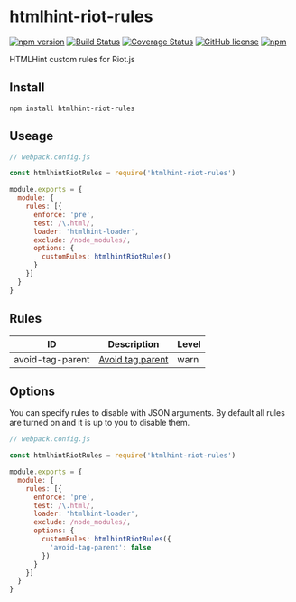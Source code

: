 # htmlhint-riot-rules

[![npm version](https://badge.fury.io/js/htmlhint-riot-rules.svg)](https://badge.fury.io/js/htmlhint-riot-rules)
[![Build Status](https://travis-ci.org/black-trooper/htmlhint-riot-rules.svg?branch=master)](https://travis-ci.org/black-trooper/htmlhint-riot-rules)
[![Coverage Status](https://coveralls.io/repos/github/black-trooper/htmlhint-riot-rules/badge.svg)](https://coveralls.io/github/black-trooper/htmlhint-riot-rules)
[![GitHub license](https://img.shields.io/github/license/black-trooper/htmlhint-riot-rules.svg)](https://github.com/black-trooper/htmlhint-riot-rules/blob/master/LICENSE)
[![npm](https://img.shields.io/npm/dm/htmlhint-riot-rules.svg)](https://www.npmtrends.com/htmlhint-riot-rules)

HTMLHint custom rules for Riot.js

## Install
```
npm install htmlhint-riot-rules
```

## Useage
```javascript
// webpack.config.js

const htmlhintRiotRules = require('htmlhint-riot-rules')

module.exports = {
  module: {
    rules: [{
      enforce: 'pre',
      test: /\.html/,
      loader: 'htmlhint-loader',
      exclude: /node_modules/,
      options: {
        customRules: htmlhintRiotRules()
      }
    }]
  }
}
```

## Rules
|ID|Description|Level|
|--|-----------|-----|
|avoid-tag-parent|[Avoid tag.parent](https://github.com/voorhoede/riotjs-style-guide#avoid-tagparent)|warn|


## Options
You can specify rules to disable with JSON arguments. 
By default all rules are turned on and it is up to you to disable them.

```javascript
// webpack.config.js

const htmlhintRiotRules = require('htmlhint-riot-rules')

module.exports = {
  module: {
    rules: [{
      enforce: 'pre',
      test: /\.html/,
      loader: 'htmlhint-loader',
      exclude: /node_modules/,
      options: {
        customRules: htmlhintRiotRules({
          'avoid-tag-parent': false
        })
      }
    }]
  }
}
```